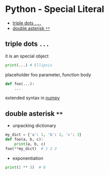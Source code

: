 # Python - Special Literal

* [triple dots `...`](#triple-dots-`...`)
* [double asterisk `**`](#double-asterisk-`**`)

## triple dots `...`

it is an special object

```py
print(...) # Ellipsis
```

placeholder foo parameter, function body

```py
def foo(...):
    ...
```

extended syntax in [numpy](python-numpy.md)

## double asterisk `**`

- unpacking dictionary

```py
my_dict = {'a': 1, 'b': 2, 'c': 3}
def foo(a, b, c):
    print(a, b, c)
foo(**my_dict)  # 1 2 3
```

- exponentiation

```py
print(2 ** 3)  # 8
```


